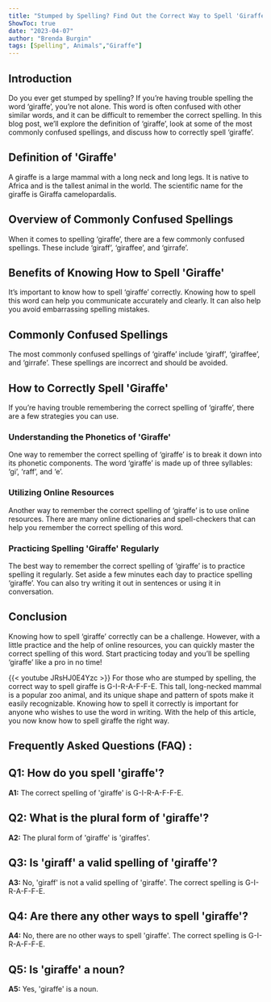 ```yaml
---
title: "Stumped by Spelling? Find Out the Correct Way to Spell 'Giraffe' Now!"
ShowToc: true 
date: "2023-04-07"
author: "Brenda Burgin" 
tags: [Spelling", Animals","Giraffe"]
---
```

## Introduction
Do you ever get stumped by spelling? If you’re having trouble spelling the word ‘giraffe’, you’re not alone. This word is often confused with other similar words, and it can be difficult to remember the correct spelling. In this blog post, we’ll explore the definition of ‘giraffe’, look at some of the most commonly confused spellings, and discuss how to correctly spell ‘giraffe’.

## Definition of 'Giraffe'
A giraffe is a large mammal with a long neck and long legs. It is native to Africa and is the tallest animal in the world. The scientific name for the giraffe is Giraffa camelopardalis.

## Overview of Commonly Confused Spellings
When it comes to spelling ‘giraffe’, there are a few commonly confused spellings. These include ‘giraff’, ‘giraffee’, and ‘girrafe’.

## Benefits of Knowing How to Spell 'Giraffe'
It’s important to know how to spell ‘giraffe’ correctly. Knowing how to spell this word can help you communicate accurately and clearly. It can also help you avoid embarrassing spelling mistakes.

## Commonly Confused Spellings
The most commonly confused spellings of ‘giraffe’ include ‘giraff’, ‘giraffee’, and ‘girrafe’. These spellings are incorrect and should be avoided.

## How to Correctly Spell 'Giraffe'
If you’re having trouble remembering the correct spelling of ‘giraffe’, there are a few strategies you can use.

### Understanding the Phonetics of 'Giraffe'
One way to remember the correct spelling of ‘giraffe’ is to break it down into its phonetic components. The word ‘giraffe’ is made up of three syllables: ‘gi’, ‘raff’, and ‘e’.

### Utilizing Online Resources
Another way to remember the correct spelling of ‘giraffe’ is to use online resources. There are many online dictionaries and spell-checkers that can help you remember the correct spelling of this word.

### Practicing Spelling 'Giraffe' Regularly
The best way to remember the correct spelling of ‘giraffe’ is to practice spelling it regularly. Set aside a few minutes each day to practice spelling ‘giraffe’. You can also try writing it out in sentences or using it in conversation.

## Conclusion
Knowing how to spell ‘giraffe’ correctly can be a challenge. However, with a little practice and the help of online resources, you can quickly master the correct spelling of this word. Start practicing today and you’ll be spelling ‘giraffe’ like a pro in no time!

{{< youtube JRsHJ0E4Yzc >}} 
For those who are stumped by spelling, the correct way to spell giraffe is G-I-R-A-F-F-E. This tall, long-necked mammal is a popular zoo animal, and its unique shape and pattern of spots make it easily recognizable. Knowing how to spell it correctly is important for anyone who wishes to use the word in writing. With the help of this article, you now know how to spell giraffe the right way.

## Frequently Asked Questions (FAQ) :
## Q1: How do you spell 'giraffe'?

**A1:** The correct spelling of 'giraffe' is G-I-R-A-F-F-E.

## Q2: What is the plural form of 'giraffe'?

**A2:** The plural form of 'giraffe' is 'giraffes'.

## Q3: Is 'giraff' a valid spelling of 'giraffe'?

**A3:** No, 'giraff' is not a valid spelling of 'giraffe'. The correct spelling is G-I-R-A-F-F-E.

## Q4: Are there any other ways to spell 'giraffe'?

**A4:** No, there are no other ways to spell 'giraffe'. The correct spelling is G-I-R-A-F-F-E.

## Q5: Is 'giraffe' a noun?

**A5:** Yes, 'giraffe' is a noun.





